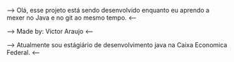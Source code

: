 --> Olá, esse projeto está sendo desenvolvido enquanto eu aprendo a mexer no Java e no git ao mesmo tempo. <--

--> Made by: Victor Araujo <--

--> Atualmente sou estágiário de desenvolvimento java na Caixa Economica Federal. <--